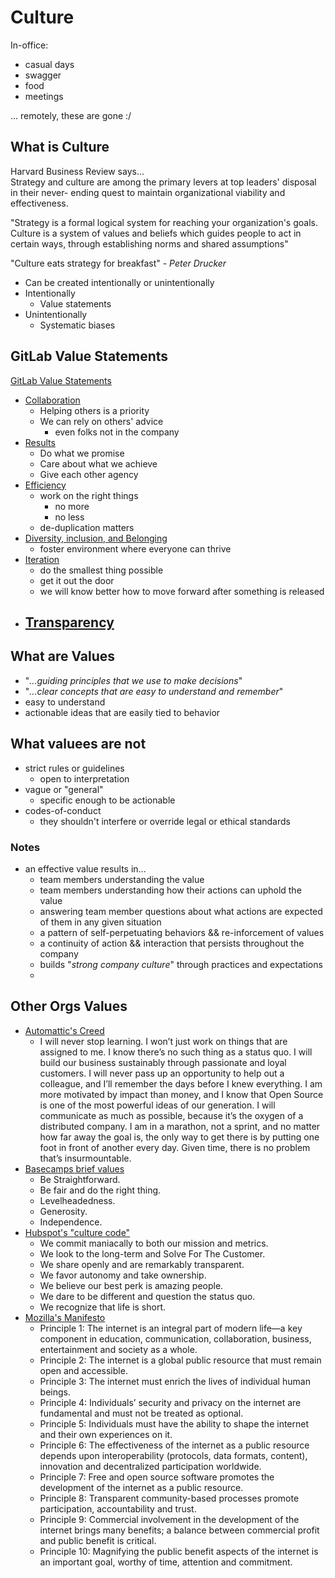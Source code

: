 # Culture
In-office:
- casual days
- swagger
- food
- meetings

... remotely, these are gone :/

## What is Culture
Harvard Business Review says...  
Strategy and culture are among the primary levers at top leaders' disposal in their never- ending quest to maintain organizational viability and effectiveness. 

"Strategy is a formal logical system for reaching your organization's goals. Culture is a system of values and beliefs which guides people to act in certain ways, through establishing norms and shared assumptions"

"Culture eats strategy for breakfast" - _Peter Drucker_


- Can be created intentionally or unintentionally
- Intentionally
  - Value statements
- Unintentionally
  - Systematic biases


## GitLab Value Statements
[GitLab Value Statements](https://learn.gitlab.com/coursera-remote-work/values)
- [Collaboration](https://learn.gitlab.com/coursera-remote-work/values)
  - Helping others is a priority
  - We can rely on others' advice
    - even folks not in the company
- [Results](https://learn.gitlab.com/coursera-remote-work/values)
  - Do what we promise
  - Care about what we achieve
  - Give each other agency
- [Efficiency](https://learn.gitlab.com/coursera-remote-work/values)
  - work on the right things
    - no more
    - no less
  - de-duplication matters
- [Diversity, inclusion, and Belonging](https://learn.gitlab.com/coursera-remote-work/values)
  - foster environment where everyone can thrive
- [Iteration](https://learn.gitlab.com/coursera-remote-work/values)
  - do the smallest thing possible
  - get it out the door
  - we will know better how to move forward after something is released
- [Transparency](https://learn.gitlab.com/coursera-remote-work/values)
  - 

## What are Values
- "_...guiding principles that we use to make decisions_"
- "_...clear concepts that are easy to understand and remember_"
- easy to understand
- actionable ideas that are easily tied to behavior

## What valuees are not
- strict rules or guidelines
  - open to interpretation
- vague or "general"
  - specific enough to be actionable
- codes-of-conduct
  - they shouldn't interfere or override legal or ethical standards


### Notes
- an effective value results in...
  - team members understanding the value
  - team members understanding how their actions can uphold the value
  - answering team member questions about what actions are expected of them in any given situation
  - a pattern of self-perpetuating behaviors && re-inforcement of values
  - a continuity of action && interaction that persists throughout the company
  - builds "_strong company culture_" through practices and expectations
  - 

## Other Orgs Values
- [Automattic's Creed](https://automattic.com/creed/)
  - I will never stop learning. I won’t just work on things that are assigned to me. I know there’s no such thing as a status quo. I will build our business sustainably through passionate and loyal customers. I will never pass up an opportunity to help out a colleague, and I’ll remember the days before I knew everything. I am more motivated by impact than money, and I know that Open Source is one of the most powerful ideas of our generation. I will communicate as much as possible, because it’s the oxygen of a distributed company. I am in a marathon, not a sprint, and no matter how far away the goal is, the only way to get there is by putting one foot in front of another every day. Given time, there is no problem that’s insurmountable.
- [Basecamps brief values](https://basecamp.com/handbook/02-what-we-stand-for)
  - Be Straightforward.
  - Be fair and do the right thing.
  - Levelheadedness.
  - Generosity.
  - Independence.
- [Hubspot's "culture code"](https://blog.hubspot.com/blog/tabid/6307/bid/34234/the-hubspot-culture-code-creating-a-company-we-love.aspx)
  - We commit maniacally to both our mission and metrics.
  - We look to the long-term and Solve For The Customer.
  - We share openly and are remarkably transparent.
  - We favor autonomy and take ownership.
  - We believe our best perk is amazing people.
  - We dare to be different and question the status quo.
  - We recognize that life is short.
- [Mozilla's Manifesto](https://www.mozilla.org/en-US/about/manifesto/)
  - Principle 1: The internet is an integral part of modern life—a key component in education, communication, collaboration, business, entertainment and society as a whole.
  - Principle 2: The internet is a global public resource that must remain open and accessible.
  - Principle 3: The internet must enrich the lives of individual human beings.
  - Principle 4: Individuals’ security and privacy on the internet are fundamental and must not be treated as optional.
  - Principle 5: Individuals must have the ability to shape the internet and their own experiences on it.
  - Principle 6: The effectiveness of the internet as a public resource depends upon interoperability (protocols, data formats, content), innovation and decentralized participation worldwide.
  - Principle 7: Free and open source software promotes the development of the internet as a public resource.
  - Principle 8: Transparent community-based processes promote participation, accountability and trust.
  - Principle 9: Commercial involvement in the development of the internet brings many benefits; a balance between commercial profit and public benefit is critical.
  - Principle 10: Magnifying the public benefit aspects of the internet is an important goal, worthy of time, attention and commitment.
